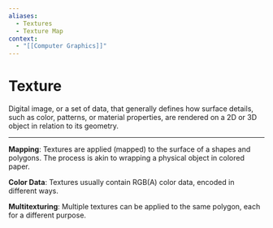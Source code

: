 ```yaml
---
aliases:
  - Textures
  - Texture Map
context:
  - "[[Computer Graphics]]"
---
```


# Texture

Digital image, or a set of data, that generally defines how surface details, such as color, patterns, or material properties, are rendered on a 2D or 3D object in relation to its geometry.

---

**Mapping**: Textures are applied (mapped) to the surface of a shapes and polygons. The process is akin to wrapping a physical object in colored paper.

**Color Data**: Textures usually contain RGB(A) color data, encoded in different ways.

**Multitexturing**: Multiple textures can be applied to the same polygon, each for a different purpose.
